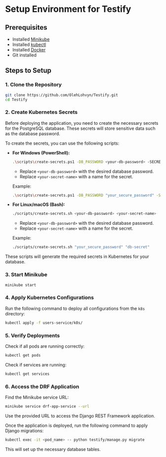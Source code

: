 # Setup Environment for Testify

## Prerequisites
- Installed [Minikube](https://minikube.sigs.k8s.io/docs/)
- Installed [kubectl](https://kubernetes.io/docs/tasks/tools/)
- Installed [Docker](https://www.docker.com/)
- Git installed

## Steps to Setup

### 1. Clone the Repository
```sh
git clone https://github.com/OlehLohvyn/Testify.git
cd Testify
```

### 2. Create Kubernetes Secrets
Before deploying the application, you need to create the necessary secrets for the PostgreSQL database. These secrets will store sensitive data such as the database password.

To create the secrets, you can use the following scripts:

- **For Windows (PowerShell):**

  ```sh
  .\scripts\create-secrets.ps1 -DB_PASSWORD <your-db-password> -SECRET_NAME <your-secret-name>
  ```

  - Replace `<your-db-password>` with the desired database password.
  - Replace `<your-secret-name>` with a name for the secret.

  Example:
  ```sh
  .\scripts\create-secrets.ps1 -DB_PASSWORD "your_secure_password" -SECRET_NAME "db-secret"
  ```

- **For Linux/macOS (Bash):**

  ```sh
  ./scripts/create-secrets.sh <your-db-password> <your-secret-name>
  ```

  - Replace `<your-db-password>` with the desired database password.
  - Replace `<your-secret-name>` with a name for the secret.

  Example:
  ```sh
  ./scripts/create-secrets.sh "your_secure_password" "db-secret"
  ```

These scripts will generate the required secrets in Kubernetes for your database.

### 3. Start Minikube
```sh
minikube start
```

### 4. Apply Kubernetes Configurations
Run the following command to deploy all configurations from the `k8s` directory:
```sh
kubectl apply -f users-service/k8s/
```

### 5. Verify Deployments
Check if all pods are running correctly:
```sh
kubectl get pods
```

Check if services are running:
```sh
kubectl get services
```

### 6. Access the DRF Application
Find the Minikube service URL:
```sh
minikube service drf-app-service --url
```
Use the provided URL to access the Django REST Framework application.

Once the application is deployed, run the following command to apply Django migrations:

```sh
kubectl exec -it <pod_name> -- python testify/manage.py migrate
```

This will set up the necessary database tables.
